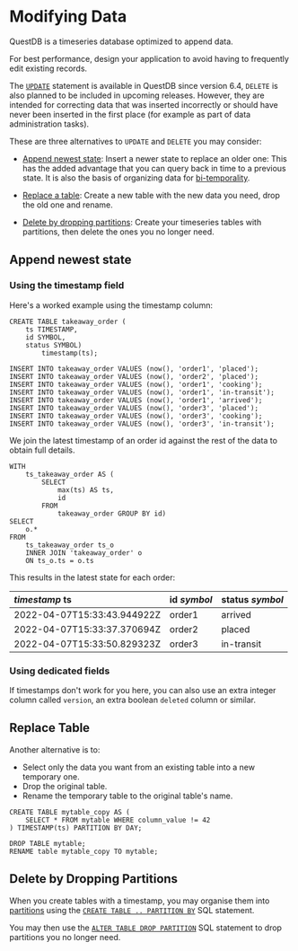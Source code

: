 # Modifying Data

QuestDB is a timeseries database optimized to append data.

For best performance, design your application to avoid having to frequently
edit existing records.

The [`UPDATE`](/docs/reference/sql/update) statement is available in QuestDB
since version 6.4, `DELETE` is also planned to be included in upcoming releases.
However, they are intended for correcting data that was inserted incorrectly
or should have never been inserted in the first place (for example as part
of data administration tasks).

These are three alternatives to `UPDATE` and `DELETE` you may consider:

* [Append newest state](#append-newest-state): Insert a newer state to replace
  an older one: This has the added advantage that you can query back
  in time to a previous state. It is also the basis of organizing data for
  [bi-temporality](https://martinfowler.com/articles/bitemporal-history.html).

* [Replace a table](#replace-table): Create a new table with the new data you
  need, drop the old one and rename.

* [Delete by dropping partitions](#delete-by-dropping-partitions): Create your
  timeseries tables with partitions, then delete the ones you no longer need.

## Append newest state

### Using the timestamp field

Here's a worked example using the timestamp column:

```questdb-sql
CREATE TABLE takeaway_order (
    ts TIMESTAMP,
    id SYMBOL,
    status SYMBOL)
        timestamp(ts);

INSERT INTO takeaway_order VALUES (now(), 'order1', 'placed');
INSERT INTO takeaway_order VALUES (now(), 'order2', 'placed');
INSERT INTO takeaway_order VALUES (now(), 'order1', 'cooking');
INSERT INTO takeaway_order VALUES (now(), 'order1', 'in-transit');
INSERT INTO takeaway_order VALUES (now(), 'order1', 'arrived');
INSERT INTO takeaway_order VALUES (now(), 'order3', 'placed');
INSERT INTO takeaway_order VALUES (now(), 'order3', 'cooking');
INSERT INTO takeaway_order VALUES (now(), 'order3', 'in-transit');
```

We join the latest timestamp of an order id against the rest of the data to
obtain full details.

```questdb-sql
WITH
    ts_takeaway_order AS (
        SELECT
            max(ts) AS ts,
            id
        FROM
            takeaway_order GROUP BY id)
SELECT
    o.*
FROM
    ts_takeaway_order ts_o
    INNER JOIN 'takeaway_order' o
    ON ts_o.ts = o.ts
```

This results in the latest state for each order:

|*timestamp* ts             |id *symbol*|status *symbol*|
|:--------------------------|:----------|:--------------|
|2022-04-07T15:33:43.944922Z|order1     |arrived        |
|2022-04-07T15:33:37.370694Z|order2     |placed         |
|2022-04-07T15:33:50.829323Z|order3     |in-transit     |

### Using dedicated fields

If timestamps don't work for you here, you can also use an extra integer column
called `version`, an extra boolean `deleted` column or similar.

## Replace Table

Another alternative is to:
* Select only the data you want from an existing table into a new temporary one.
* Drop the original table.
* Rename the temporary table to the original table's name.

```questdb-sql
CREATE TABLE mytable_copy AS (
    SELECT * FROM mytable WHERE column_value != 42
) TIMESTAMP(ts) PARTITION BY DAY;

DROP TABLE mytable;
RENAME table mytable_copy TO mytable;
```

## Delete by Dropping Partitions

When you create tables with a timestamp, you may organise them into
[partitions](/docs/concept/partitions) using the
[`CREATE TABLE .. PARTITION BY`](/docs/reference/sql/create-table#partitioning)
SQL statement.

You may then use the [`ALTER TABLE DROP PARTITION`](/docs/reference/sql/alter-table-drop-partition)
SQL statement to drop partitions you no longer need.
